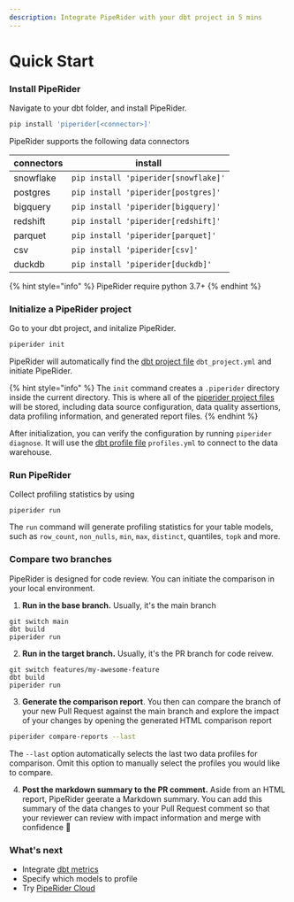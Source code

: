 ```yaml
---
description: Integrate PipeRider with your dbt project in 5 mins
---
```


# Quick Start

### Install PipeRider

Navigate to your dbt folder, and install PipeRider.

```bash
pip install 'piperider[<connector>]'
```

PipeRider supports the following data connectors

| connectors | install                              |
| ---------- | ------------------------------------ |
| snowflake  | `pip install 'piperider[snowflake]'` |
| postgres   | `pip install 'piperider[postgres]'`  |
| bigquery   | `pip install 'piperider[bigquery]'`  |
| redshift   | `pip install 'piperider[redshift]'`  |
| parquet    | `pip install 'piperider[parquet]'`   |
| csv        | `pip install 'piperider[csv]'`       |
| duckdb     | `pip install 'piperider[duckdb]'`    |

{% hint style="info" %}
PipeRider require python 3.7+
{% endhint %}

### Initialize a PipeRider project

Go to your dbt project, and initalize PipeRider.

```bash
piperider init
```

PipeRider will automatically find the [dbt project file](https://docs.getdbt.com/reference/dbt\_project.yml) `dbt_project.yml` and initiate PipeRider.

{% hint style="info" %}
The `init` command creates a `.piperider` directory inside the current directory. This is where all of the [piperider project files](../reference/project-structure/) will be stored, including data source configuration, data quality assertions, data profiling information, and generated report files.
{% endhint %}

After initialization, you can verify the configuration by running `piperider diagnose`. It will use the [dbt profile file](https://docs.getdbt.com/reference/profiles.yml) `profiles.yml` to connect to the data warehouse.&#x20;

### Run PipeRider

Collect profiling statistics by using

```
piperider run
```

The `run` command will generate profiling statistics for your table models, such as `row_count`, `non_nulls`, `min`, `max`, `distinct`, quantiles, `topk` and more.

### Compare two branches

PipeRider is designed for code review. You can initiate the comparison in your local environment.

1. **Run in the base branch.** Usually, it's the main branch

```
git switch main
dbt build
piperider run
```

2. **Run in the target branch.** Usually, it's the PR branch for code reivew.

```
git switch features/my-awesome-feature
dbt build
piperider run
```

3. **Generate the comparison report**. You then can compare the branch of your new Pull Request against the main branch and explore the impact of your changes by opening the generated HTML comparison report

```bash
piperider compare-reports --last
```

The `--last` option automatically selects the last two data profiles for comparison. Omit this option to manually select the profiles you would like to compare.

4. **Post the markdown summary to the PR comment.** Aside from an HTML report, PipeRider geerate a Markdown summary. You can add this summary of the data changes to your Pull Request comment so that your reviewer can review with impact information and merge with confidence :tada:

### What's next

* Integrate [dbt metrics](run/metrics.md)
* Specify which models to profile
* Try [PipeRider Cloud](../piperider-cloud/get-started.md)

